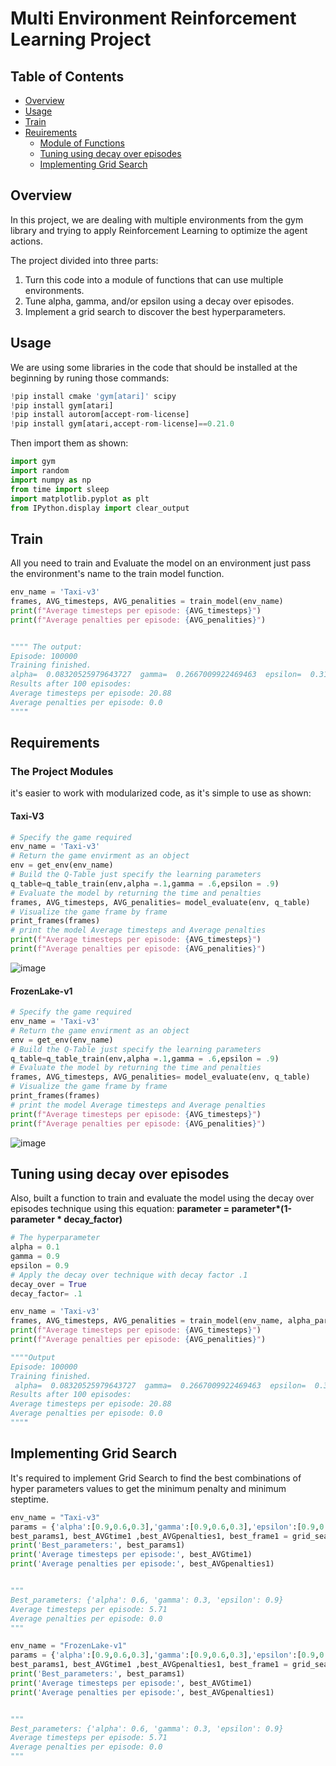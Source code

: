 # Multi Environment Reinforcement Learning Project

## Table of Contents
- [Overview](#Overview)
- [Usage](#Usage)
- [Train](#Train)
- [Reuirements](#Requirements)
	- [Module of Functions](#Module-of-Functions)
	- [Tuning using decay over episodes](#Tuning-using-decay-over-episodes)
	- [Implementing Grid Search](#Implementing-Grid-Search)

## Overview
In this project, we are dealing with multiple environments from the gym library and trying to apply Reinforcement Learning to optimize the agent actions.

The project divided into three parts:

1) Turn this code into a module of functions that can use multiple environments.
2) Tune alpha, gamma, and/or epsilon using a decay over episodes.
3) Implement a grid search to discover the best hyperparameters.

## Usage
We are using some libraries in the code that should be installed at the beginning by runing those commands:
```python
!pip install cmake 'gym[atari]' scipy
!pip install gym[atari]
!pip install autorom[accept-rom-license]
!pip install gym[atari,accept-rom-license]==0.21.0
```
Then import them as shown:
```python
import gym
import random
import numpy as np
from time import sleep
import matplotlib.pyplot as plt
from IPython.display import clear_output
```

## Train
All you need to train and Evaluate the model on an environment just pass the environment's name to the train model function.
```python
env_name = 'Taxi-v3'
frames, AVG_timesteps, AVG_penalities = train_model(env_name)
print(f"Average timesteps per episode: {AVG_timesteps}")
print(f"Average penalties per episode: {AVG_penalities}")


"""" The output:
Episode: 100000
Training finished.
alpha=  0.08320525979643727  gamma=  0.2667009922469463  epsilon=  0.3104866231676667
Results after 100 episodes:
Average timesteps per episode: 20.88
Average penalties per episode: 0.0
""""
```


## Requirements
### The Project Modules
it's easier to work with modularized code, as it's simple to use as shown:
#### Taxi-V3
```python
# Specify the game required
env_name = 'Taxi-v3'
# Return the game envirment as an object
env = get_env(env_name)
# Build the Q-Table just specify the learning parameters
q_table=q_table_train(env,alpha =.1,gamma = .6,epsilon = .9)
# Evaluate the model by returning the time and penalties
frames, AVG_timesteps, AVG_penalities= model_evaluate(env, q_table)
# Visualize the game frame by frame
print_frames(frames)
# print the model Average timesteps and Average penalties
print(f"Average timesteps per episode: {AVG_timesteps}")
print(f"Average penalties per episode: {AVG_penalities}")
```
![image](https://drive.google.com/uc?export=view&id=1JbugSE2wC18DotytdMyA4Pmr1Q55OOSD)

#### FrozenLake-v1
```python
# Specify the game required
env_name = 'Taxi-v3'
# Return the game envirment as an object
env = get_env(env_name)
# Build the Q-Table just specify the learning parameters
q_table=q_table_train(env,alpha =.1,gamma = .6,epsilon = .9)
# Evaluate the model by returning the time and penalties
frames, AVG_timesteps, AVG_penalities= model_evaluate(env, q_table)
# Visualize the game frame by frame
print_frames(frames)
# print the model Average timesteps and Average penalties
print(f"Average timesteps per episode: {AVG_timesteps}")
print(f"Average penalties per episode: {AVG_penalities}")
```

![image](https://drive.google.com/uc?export=view&id=1Fm7yM5W32CfrSZSCvIGdqrAytuY4Ocpb)


## Tuning using decay over episodes
Also, built a function to train and evaluate the model using the decay over episodes technique using this equation: **parameter = parameter\*(1-parameter \* decay_factor)**
```Python
# The hyperparameter
alpha = 0.1
gamma = 0.9
epsilon = 0.9
# Apply the decay over technique with decay factor .1
decay_over = True
decay_factor= .1

env_name = 'Taxi-v3'
frames, AVG_timesteps, AVG_penalities = train_model(env_name, alpha_para = alpha, gamma_para =gamma, epsilon_para = epsilon,decay_over=decay_over,decay_factor=decay_factor)
print(f"Average timesteps per episode: {AVG_timesteps}")
print(f"Average penalties per episode: {AVG_penalities}")

""""Output
Episode: 100000
Training finished.
 alpha=  0.08320525979643727  gamma=  0.2667009922469463  epsilon=  0.3104866231676667
Results after 100 episodes:
Average timesteps per episode: 20.88
Average penalties per episode: 0.0
""""
```


## Implementing Grid Search
It's required to implement Grid Search to find the best combinations of hyper parameters values to get the minimum penalty and minimum steptime.
```python
env_name = "Taxi-v3"
params = {'alpha':[0.9,0.6,0.3],'gamma':[0.9,0.6,0.3],'epsilon':[0.9,0.6,0.3]} #[0.9,0.6,0.3]
best_params1, best_AVGtime1 ,best_AVGpenalties1, best_frame1 = grid_search(env_name=env_name,parameters=params,decay_over=False,decay_factor=.1)
print('Best_parameters:', best_params1)
print('Average timesteps per episode:', best_AVGtime1)
print('Average penalties per episode:', best_AVGpenalties1)


"""
Best_parameters: {'alpha': 0.6, 'gamma': 0.3, 'epsilon': 0.9}
Average timesteps per episode: 5.71
Average penalties per episode: 0.0
"""

```

```python
env_name = "FrozenLake-v1"
params = {'alpha':[0.9,0.6,0.3],'gamma':[0.9,0.6,0.3],'epsilon':[0.9,0.6,0.3]} #[0.9,0.6,0.3]
best_params1, best_AVGtime1 ,best_AVGpenalties1, best_frame1 = grid_search(env_name=env_name,parameters=params,decay_over=False,decay_factor=.1)
print('Best_parameters:', best_params1)
print('Average timesteps per episode:', best_AVGtime1)
print('Average penalties per episode:', best_AVGpenalties1)


"""
Best_parameters: {'alpha': 0.6, 'gamma': 0.3, 'epsilon': 0.9}
Average timesteps per episode: 5.71
Average penalties per episode: 0.0
"""

```
